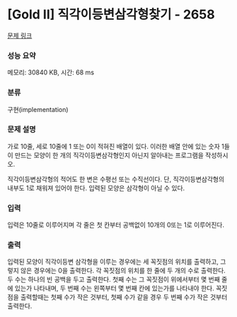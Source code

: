 # [Gold II] 직각이등변삼각형찾기 - 2658 

[문제 링크](https://www.acmicpc.net/problem/2658) 

### 성능 요약

메모리: 30840 KB, 시간: 68 ms

### 분류

구현(implementation)

### 문제 설명

<p>가로 10줄, 세로 10줄에 1 또는 0이 적혀진 배열이 있다. 이러한 배열 안에 있는 숫자 1들이 만드는 모양이 한 개의 직각이등변삼각형인지 아닌지 알아내는 프로그램을 작성하시오.</p>

<p>직각이등변삼각형의 적어도 한 변은 수평선 또는 수직선이다. 단, 직각이등변삼각형의 내부도 1로 채워져 있어야 한다. 입력된 모양은 삼각형이 아닐 수 있다.</p>

### 입력 

 <p>입력은 10줄로 이루어지며 각 줄은 첫 칸부터 공백없이 10개의 0또는 1로 이루어진다.</p>

### 출력 

 <p>입력된 모양이 직각이등변 삼각형을 이루는 경우에는 세 꼭짓점의 위치를 출력하고, 그렇지 않은 경우에는 0을 출력한다. 각 꼭짓점의 위치를 한 줄에 두 개의 수로 출력한다. 두 수는 하나의 빈 공백을 두고 출력한다. 첫째 수는 그 꼭짓점이 위에서부터 몇 번째 줄에 있는가 나타내며, 두 번째 수는 왼쪽부터 몇 번째 칸에 있는가를 나타내야 한다. 꼭짓점을 출력할때는 첫째 수가 작은 것부터, 첫째 수가 같을 경우 두 번째 수가 작은 것부터 출력한다.</p>

